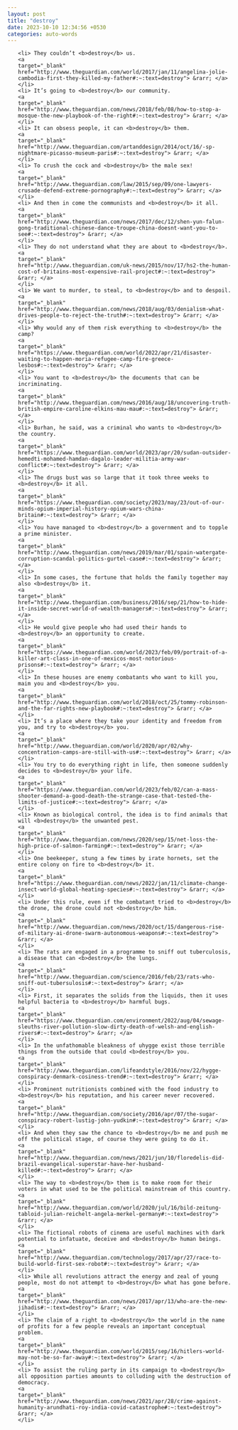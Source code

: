```yaml
---
layout: post
title: "destroy"
date: 2023-10-10 12:34:56 +0530
categories: auto-words
---
```

<ol>

    <li> They couldn’t <b>destroy</b> us.
    <a 
    target="_blank" 
    href="http://www.theguardian.com/world/2017/jan/11/angelina-jolie-cambodia-first-they-killed-my-father#:~:text=destroy"> &rarr; </a>
    </li>
    <li> It’s going to <b>destroy</b> our community.
    <a 
    target="_blank" 
    href="http://www.theguardian.com/news/2018/feb/08/how-to-stop-a-mosque-the-new-playbook-of-the-right#:~:text=destroy"> &rarr; </a>
    </li>
    <li> It can obsess people, it can <b>destroy</b> them.
    <a 
    target="_blank" 
    href="http://www.theguardian.com/artanddesign/2014/oct/16/-sp-nightmare-picasso-museum-paris#:~:text=destroy"> &rarr; </a>
    </li>
    <li> To crush the cock and <b>destroy</b> the male sex!
    <a 
    target="_blank" 
    href="http://www.theguardian.com/law/2015/sep/09/one-lawyers-crusade-defend-extreme-pornography#:~:text=destroy"> &rarr; </a>
    </li>
    <li> And then in come the communists and <b>destroy</b> it all.
    <a 
    target="_blank" 
    href="http://www.theguardian.com/news/2017/dec/12/shen-yun-falun-gong-traditional-chinese-dance-troupe-china-doesnt-want-you-to-see#:~:text=destroy"> &rarr; </a>
    </li>
    <li> They do not understand what they are about to <b>destroy</b>.
    <a 
    target="_blank" 
    href="http://www.theguardian.com/uk-news/2015/nov/17/hs2-the-human-cost-of-britains-most-expensive-rail-project#:~:text=destroy"> &rarr; </a>
    </li>
    <li> We want to murder, to steal, to <b>destroy</b> and to despoil.
    <a 
    target="_blank" 
    href="http://www.theguardian.com/news/2018/aug/03/denialism-what-drives-people-to-reject-the-truth#:~:text=destroy"> &rarr; </a>
    </li>
    <li> Why would any of them risk everything to <b>destroy</b> the camp?
    <a 
    target="_blank" 
    href="https://www.theguardian.com/world/2022/apr/21/disaster-waiting-to-happen-moria-refugee-camp-fire-greece-lesbos#:~:text=destroy"> &rarr; </a>
    </li>
    <li> You want to <b>destroy</b> the documents that can be incriminating.
    <a 
    target="_blank" 
    href="http://www.theguardian.com/news/2016/aug/18/uncovering-truth-british-empire-caroline-elkins-mau-mau#:~:text=destroy"> &rarr; </a>
    </li>
    <li> Burhan, he said, was a criminal who wants to <b>destroy</b> the country.
    <a 
    target="_blank" 
    href="https://www.theguardian.com/world/2023/apr/20/sudan-outsider-hemedti-mohamed-hamdan-dagalo-leader-militia-army-war-conflict#:~:text=destroy"> &rarr; </a>
    </li>
    <li> The drugs bust was so large that it took three weeks to <b>destroy</b> it all.
    <a 
    target="_blank" 
    href="https://www.theguardian.com/society/2023/may/23/out-of-our-minds-opium-imperial-history-opium-wars-china-britain#:~:text=destroy"> &rarr; </a>
    </li>
    <li> You have managed to <b>destroy</b> a government and to topple a prime minister.
    <a 
    target="_blank" 
    href="http://www.theguardian.com/news/2019/mar/01/spain-watergate-corruption-scandal-politics-gurtel-case#:~:text=destroy"> &rarr; </a>
    </li>
    <li> In some cases, the fortune that holds the family together may also <b>destroy</b> it.
    <a 
    target="_blank" 
    href="http://www.theguardian.com/business/2016/sep/21/how-to-hide-it-inside-secret-world-of-wealth-managers#:~:text=destroy"> &rarr; </a>
    </li>
    <li> He would give people who had used their hands to <b>destroy</b> an opportunity to create.
    <a 
    target="_blank" 
    href="https://www.theguardian.com/world/2023/feb/09/portrait-of-a-killer-art-class-in-one-of-mexicos-most-notorious-prisons#:~:text=destroy"> &rarr; </a>
    </li>
    <li> In these houses are enemy combatants who want to kill you, maim you and <b>destroy</b> you.
    <a 
    target="_blank" 
    href="http://www.theguardian.com/world/2018/oct/25/tommy-robinson-and-the-far-rights-new-playbook#:~:text=destroy"> &rarr; </a>
    </li>
    <li> It’s a place where they take your identity and freedom from you, and try to <b>destroy</b> you.
    <a 
    target="_blank" 
    href="http://www.theguardian.com/world/2020/apr/02/why-concentration-camps-are-still-with-us#:~:text=destroy"> &rarr; </a>
    </li>
    <li> You try to do everything right in life, then someone suddenly decides to <b>destroy</b> your life.
    <a 
    target="_blank" 
    href="https://www.theguardian.com/world/2023/feb/02/can-a-mass-shooter-demand-a-good-death-the-strange-case-that-tested-the-limits-of-justice#:~:text=destroy"> &rarr; </a>
    </li>
    <li> Known as biological control, the idea is to find animals that will <b>destroy</b> the unwanted pest.
    <a 
    target="_blank" 
    href="http://www.theguardian.com/news/2020/sep/15/net-loss-the-high-price-of-salmon-farming#:~:text=destroy"> &rarr; </a>
    </li>
    <li> One beekeeper, stung a few times by irate hornets, set the entire colony on fire to <b>destroy</b> it.
    <a 
    target="_blank" 
    href="https://www.theguardian.com/news/2022/jan/11/climate-change-insect-world-global-heating-species#:~:text=destroy"> &rarr; </a>
    </li>
    <li> Under this rule, even if the combatant tried to <b>destroy</b> the drone, the drone could not <b>destroy</b> him.
    <a 
    target="_blank" 
    href="http://www.theguardian.com/news/2020/oct/15/dangerous-rise-of-military-ai-drone-swarm-autonomous-weapons#:~:text=destroy"> &rarr; </a>
    </li>
    <li> The rats are engaged in a programme to sniff out tuberculosis, a disease that can <b>destroy</b> the lungs.
    <a 
    target="_blank" 
    href="http://www.theguardian.com/science/2016/feb/23/rats-who-sniff-out-tubersulosis#:~:text=destroy"> &rarr; </a>
    </li>
    <li> First, it separates the solids from the liquids, then it uses helpful bacteria to <b>destroy</b> harmful bugs.
    <a 
    target="_blank" 
    href="https://www.theguardian.com/environment/2022/aug/04/sewage-sleuths-river-pollution-slow-dirty-death-of-welsh-and-english-rivers#:~:text=destroy"> &rarr; </a>
    </li>
    <li> In the unfathomable bleakness of uhygge exist those terrible things from the outside that could <b>destroy</b> you.
    <a 
    target="_blank" 
    href="http://www.theguardian.com/lifeandstyle/2016/nov/22/hygge-conspiracy-denmark-cosiness-trend#:~:text=destroy"> &rarr; </a>
    </li>
    <li> Prominent nutritionists combined with the food industry to <b>destroy</b> his reputation, and his career never recovered.
    <a 
    target="_blank" 
    href="http://www.theguardian.com/society/2016/apr/07/the-sugar-conspiracy-robert-lustig-john-yudkin#:~:text=destroy"> &rarr; </a>
    </li>
    <li> And when they saw the chance to <b>destroy</b> me and push me off the political stage, of course they were going to do it.
    <a 
    target="_blank" 
    href="http://www.theguardian.com/news/2021/jun/10/floredelis-did-brazil-evangelical-superstar-have-her-husband-killed#:~:text=destroy"> &rarr; </a>
    </li>
    <li> The way to <b>destroy</b> them is to make room for their voters in what used to be the political mainstream of this country.
    <a 
    target="_blank" 
    href="http://www.theguardian.com/world/2020/jul/16/bild-zeitung-tabloid-julian-reichelt-angela-merkel-germany#:~:text=destroy"> &rarr; </a>
    </li>
    <li> The fictional robots of cinema are useful machines with dark potential to infatuate, deceive and <b>destroy</b> human beings.
    <a 
    target="_blank" 
    href="http://www.theguardian.com/technology/2017/apr/27/race-to-build-world-first-sex-robot#:~:text=destroy"> &rarr; </a>
    </li>
    <li> While all revolutions attract the energy and zeal of young people, most do not attempt to <b>destroy</b> what has gone before.
    <a 
    target="_blank" 
    href="http://www.theguardian.com/news/2017/apr/13/who-are-the-new-jihadis#:~:text=destroy"> &rarr; </a>
    </li>
    <li> The claim of a right to <b>destroy</b> the world in the name of profits for a few people reveals an important conceptual problem.
    <a 
    target="_blank" 
    href="http://www.theguardian.com/world/2015/sep/16/hitlers-world-may-not-be-so-far-away#:~:text=destroy"> &rarr; </a>
    </li>
    <li> To assist the ruling party in its campaign to <b>destroy</b> all opposition parties amounts to colluding with the destruction of democracy.
    <a 
    target="_blank" 
    href="http://www.theguardian.com/news/2021/apr/28/crime-against-humanity-arundhati-roy-india-covid-catastrophe#:~:text=destroy"> &rarr; </a>
    </li>
